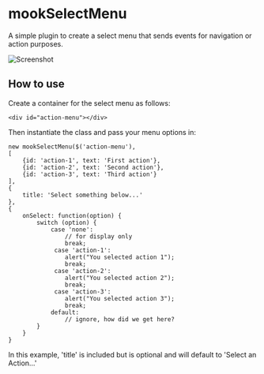 mookSelectMenu
==============

A simple plugin to create a select menu that sends events for navigation or action purposes.

![Screenshot](http://www.71khz.com/wp-content/uploads/2010/07/mookSelectMenu.gif)

How to use
----------

Create a container for the select menu as follows:

    <div id="action-menu"></div>

Then instantiate the class and pass your menu options in:

	new mookSelectMenu($('action-menu'),
    [
        {id: 'action-1', text: 'First action'},
        {id: 'action-2', text: 'Second action'},
        {id: 'action-3', text: 'Third action'}
    ],
	{
        title: 'Select something below...'
    }, 
    {
        onSelect: function(option) {
            switch (option) {
                case 'none':
                    // for display only
                    break;
                 case 'action-1':
                    alert("You selected action 1");
                    break;
                 case 'action-2':
                    alert("You selected action 2");
                    break;
                 case 'action-3':
                    alert("You selected action 3");
                    break;                
                default:
                    // ignore, how did we get here?
            }
        }
    }

In this example, 'title' is included but is optional and will default to 'Select an Action...'